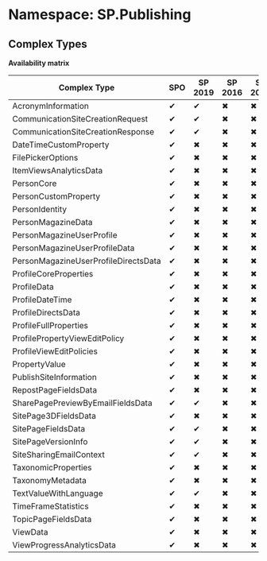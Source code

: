 # Namespace: SP.Publishing

## Complex Types

**Availability matrix**

Complex Type | SPO | SP 2019 | SP 2016 | SP 2013
----------|-----|---------|---------|--------
AcronymInformation | ✔ | ✔ | ✖ | ✖
CommunicationSiteCreationRequest | ✔ | ✔ | ✖ | ✖
CommunicationSiteCreationResponse | ✔ | ✔ | ✖ | ✖
DateTimeCustomProperty | ✔ | ✖ | ✖ | ✖
FilePickerOptions | ✔ | ✖ | ✖ | ✖
ItemViewsAnalyticsData | ✔ | ✖ | ✖ | ✖
PersonCore | ✔ | ✖ | ✖ | ✖
PersonCustomProperty | ✔ | ✖ | ✖ | ✖
PersonIdentity | ✔ | ✖ | ✖ | ✖
PersonMagazineData | ✔ | ✖ | ✖ | ✖
PersonMagazineUserProfile | ✔ | ✖ | ✖ | ✖
PersonMagazineUserProfileData | ✔ | ✖ | ✖ | ✖
PersonMagazineUserProfileDirectsData | ✔ | ✖ | ✖ | ✖
ProfileCoreProperties | ✔ | ✖ | ✖ | ✖
ProfileData | ✔ | ✖ | ✖ | ✖
ProfileDateTime | ✔ | ✖ | ✖ | ✖
ProfileDirectsData | ✔ | ✖ | ✖ | ✖
ProfileFullProperties | ✔ | ✖ | ✖ | ✖
ProfilePropertyViewEditPolicy | ✔ | ✖ | ✖ | ✖
ProfileViewEditPolicies | ✔ | ✖ | ✖ | ✖
PropertyValue | ✔ | ✖ | ✖ | ✖
PublishSiteInformation | ✔ | ✖ | ✖ | ✖
RepostPageFieldsData | ✔ | ✖ | ✖ | ✖
SharePagePreviewByEmailFieldsData | ✔ | ✔ | ✖ | ✖
SitePage3DFieldsData | ✔ | ✖ | ✖ | ✖
SitePageFieldsData | ✔ | ✔ | ✖ | ✖
SitePageVersionInfo | ✔ | ✔ | ✖ | ✖
SiteSharingEmailContext | ✔ | ✔ | ✖ | ✖
TaxonomicProperties | ✔ | ✖ | ✖ | ✖
TaxonomyMetadata | ✔ | ✖ | ✖ | ✖
TextValueWithLanguage | ✔ | ✔ | ✖ | ✖
TimeFrameStatistics | ✔ | ✖ | ✖ | ✖
TopicPageFieldsData | ✔ | ✖ | ✖ | ✖
ViewData | ✔ | ✖ | ✖ | ✖
ViewProgressAnalyticsData | ✔ | ✖ | ✖ | ✖
